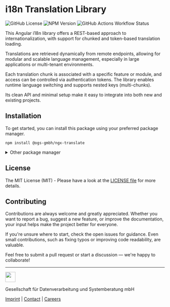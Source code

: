 # i18n Translation Library

![GitHub License](https://img.shields.io/github/license/OGS-GmbH/ngx-translate?color=0f434e)
![NPM Version](https://img.shields.io/npm/v/%40ogs-gmbh%2Fngx-translate?color=0f434e)
![GitHub Actions Workflow Status](https://img.shields.io/github/actions/workflow/status/OGS-GmbH/ngx-translate/main-deploy.yml?color=0f434e)

This Angular i18n library offers a REST-based approach to internationalization, with support for chunked and token-based translation loading.

Translations are retrieved dynamically from remote endpoints, allowing for modular and scalable language management, especially in large applications or multi-tenant environments.

Each translation chunk is associated with a specific feature or module, and access can be controlled via authentication tokens. The library enables runtime language switching and supports nested keys (multi-chunks).

Its clean API and minimal setup make it easy to integrate into both new and existing projects.

## Installation
To get started, you can install this package using your preferred package manager.
````shell
npm install @ogs-gmbh/ngx-translate
````

<details>
<summary>Other package manager</summary>
<br />

````shell
yarn add @ogs-gmbh/ngx-translate
````

````shell
pnpm install @ogs-gmbh/ngx-translate
````

</details>

## License
The MIT License (MIT) - Please have a look at the [LICENSE file](./LICENSE) for more details.

## Contributing
Contributions are always welcome and greatly appreciated. Whether you want to report a bug, suggest a new feature, or improve the documentation, your input helps make the project better for everyone.

If you're unsure where to start, check the open issues for guidance. Even small contributions, such as fixing typos or improving code readability, are valuable.

Feel free to submit a pull request or start a discussion — we're happy to collaborate!

---

<a href="https://www.ogs.de/en/"><img src="https://www.ogs.de/fileadmin/templates/main/img/logo.png" height="32" /></a>
<p>Gesellschaft für Datenverarbeitung und Systemberatung mbH</p>

[Imprint](https://www.ogs.de/en/imprint/) | [Contact](https://www.ogs.de/en/contact/) | [Careers](https://www.ogs.de/en/about-ogs/#Careers)
